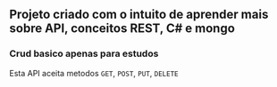 ## Projeto criado com o intuito de aprender mais sobre API, conceitos REST, C# e mongo

### Crud basico apenas para estudos

Esta API aceita metodos `GET`, `POST`, `PUT`, `DELETE`